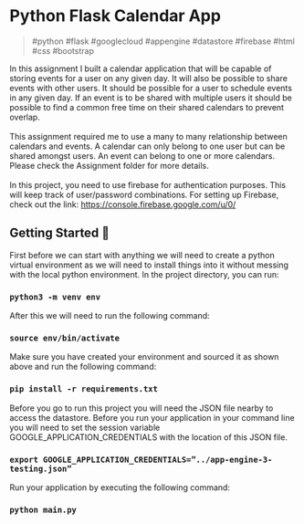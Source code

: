 # Python Flask Calendar App

> #python #flask #googlecloud #appengine #datastore #firebase #html #css #bootstrap

In this assignment I built a calendar application that will be capable of storing events for a user on any given day. It will also be possible to share events with other users. It should be possible for a user to schedule events in any given day. If an event is to be shared with multiple users it should be possible to find a common free time on their shared calendars to prevent overlap.<br><br>
This assignment required me to use a many to many relationship between calendars and events. A calendar can only belong to one user but can be shared amongst users. An event can belong to one or more calendars. Please check the Assignment folder for more details.<br><br>
In this project, you need to use firebase for authentication purposes. This will keep track of user/password combinations. 
For setting up Firebase, check out the link:
https://console.firebase.google.com/u/0/

## Getting Started 🏁

First before we can start with anything we will need to create a python virtual environment as we will need to install things into it without messing with the local python environment. In the project directory, you can run:

### `python3 -m venv env`

After this we will need to run the following command:

### `source env/bin/activate`

Make sure you have created your environment and sourced it as shown above and run the following command:

### `pip install -r requirements.txt`

Before you go to run this project you will need the JSON file nearby to access the datastore. Before you run your application in your command line you will need to set the session variable GOOGLE_APPLICATION_CREDENTIALS with the location of this JSON file.

### `export GOOGLE_APPLICATION_CREDENTIALS=”../app-engine-3-testing.json”`

Run your application by executing the following command:
 
### `python main.py`
